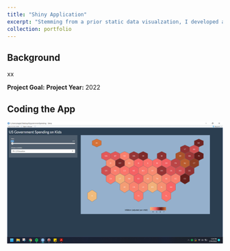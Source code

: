```yaml
---
title: "Shiny Application"
excerpt: "Stemming from a prior static data visualzation, I developed an interactive Shiny web application using R to explore historical (1997-2016) government spending on children.<br><br><img src='/images/shinyGif.gif'>"
collection: portfolio
---
```


## Background
xx

**Project Goal:** 
**Project Year:** 2022

## Coding the App
<img src='/images/shinyApp.png'>
